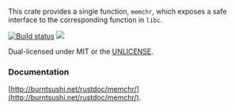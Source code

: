 This crate provides a single function, `memchr`, which exposes a safe interface
to the corresponding function in `libc`.

[![Build status](https://api.travis-ci.org/BurntSushi/rust-memchr.png)](https://travis-ci.org/BurntSushi/rust-memchr)
[![](http://meritbadge.herokuapp.com/memchr)](https://crates.io/crates/memchr)

Dual-licensed under MIT or the [UNLICENSE](http://unlicense.org).


### Documentation

[http://burntsushi.net/rustdoc/memchr/](http://burntsushi.net/rustdoc/memchr/).

